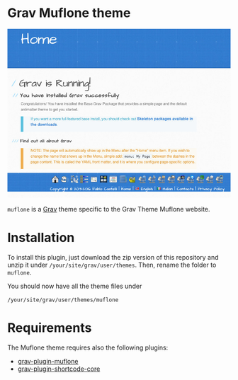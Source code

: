 # Grav Muflone theme

![Muflone theme](screenshot.jpg)

`muflone` is a [Grav][grav] theme specific to the Grav Theme Muflone website.

# Installation

To install this plugin, just download the zip version of this repository and
unzip it under `/your/site/grav/user/themes`.
Then, rename the folder to `muflone`.

You should now have all the theme files under

    /your/site/grav/user/themes/muflone

# Requirements

The Muflone theme requires also the following plugins:
  * [grav-plugin-muflone]
  * [grav-plugin-shortcode-core]

[grav]: http://github.com/getgrav/grav
[grav-plugin-muflone]: https://github.com/muflone/grav-plugin-muflone
[grav-plugin-shortcode-core]: https://github.com/getgrav/grav-plugin-shortcode-core